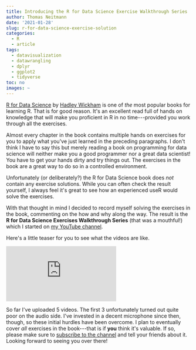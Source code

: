 ```yaml
---
title: Introducing the R for Data Science Exercise Walkthrough Series
author: Thomas Neitmann
date: '2021-01-28'
slug: r-for-data-science-exercise-solution
categories:
  - R
  - article
tags:
  - datavisualization
  - datawrangling
  - dplyr
  - ggplot2
  - tidyverse
toc: no
images: ~
---
```


[R for Data Science](https://r4ds.had.co.nz/) by [Hadley Wickham](https://twitter.com/hadleywickham) is one of *the* most popular books for learning R. That is for good reason. It's an excellent read full of hands on knowledge that will make you proficient in R in no time---provided you work through all the exercises.

Almost every chapter in the book contains multiple hands on exercises for you to apply what you've just learned in the preceding paragraphs. I don't think I have to say this but merely reading a book on programming for data science will neither make you a good programmer nor a great data scientist! You have to get your hands dirty and try things out. The exercises in the book are a great way to do so in a controlled environment.

Unfortunately (or deliberately?) the R for Data Science book does *not* contain any exercise solutions. While you can often check the result yourself, I always feel it's great to see how an experienced useR would solve the exercises.

With that thought in mind I decided to record myself solving the exercises in the book, commenting on the how and why along the way. The result is the **R for Data Science Exercises Walkthrough Series** (that was a mouthful!) which I started on [my YouTube channel](https://www.youtube.com/channel/UCdJ5y9mqgXLeGzxP7u1C8nA).

Here's a little teaser for you to see what the videos are like.

<div class="video-container"><iframe src="https://www.youtube.com/embed/-dOEQ0AlpX4" frameborder="0" allow="accelerometer; autoplay; clipboard-write; encrypted-media; gyroscope; picture-in-picture" allowfullscreen></iframe></div>

So far I've uploaded 5 videos. The first 3 unfortunately turned out quite poor on the audio side. I've invested in a decent microphone since then, though, so these initial hurdles have been overcome. I plan to eventually cover *all* exercises in the book---that is if **you** think it's valuable. If so, please make sure to [subscribe to the channel](https://www.youtube.com/channel/UCdJ5y9mqgXLeGzxP7u1C8nA?sub_confirmation=1) and tell your friends about it. Looking forward to seeing you over there!
